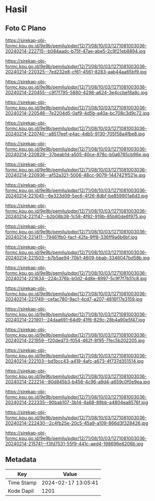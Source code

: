 # Hasil

## Foto C Plano

https://sirekap-obj-formc.kpu.go.id/9e9b/pemilu/pdpr/12/71/08/10/03/1271081003036-20240214-222715--b084aadc-b75f-47ae-abe5-2c9f21eb8894.jpg

https://sirekap-obj-formc.kpu.go.id/9e9b/pemilu/pdpr/12/71/08/10/03/1271081003036-20240214-220325--7ed232e8-cf61-4561-8283-aab44aa65bf9.jpg

https://sirekap-obj-formc.kpu.go.id/9e9b/pemilu/pdpr/12/71/08/10/03/1271081003036-20240214-220455--c9f7f795-5880-4298-a624-3e4ccbef8a8c.jpg

https://sirekap-obj-formc.kpu.go.id/9e9b/pemilu/pdpr/12/71/08/10/03/1271081003036-20240214-220546--7e2204d5-0af9-4d5b-a40a-bc708c3d9c72.jpg

https://sirekap-obj-formc.kpu.go.id/9e9b/pemilu/pdpr/12/71/08/10/03/1271081003036-20240214-220740--a8517eef-e4ac-4db5-9130-705f58a4fbe8.jpg

https://sirekap-obj-formc.kpu.go.id/9e9b/pemilu/pdpr/12/71/08/10/03/1271081003036-20240214-220829--37beab1d-a505-40ce-878c-b0a6785cb96e.jpg

https://sirekap-obj-formc.kpu.go.id/9e9b/pemilu/pdpr/12/71/08/10/03/1271081003036-20240214-220936--af52a321-5006-48cc-9079-1447421f521e.jpg

https://sirekap-obj-formc.kpu.go.id/9e9b/pemilu/pdpr/12/71/08/10/03/1271081003036-20240214-221045--6e323d09-5ec6-4f26-8dbf-be859901a6d3.jpg

https://sirekap-obj-formc.kpu.go.id/9e9b/pemilu/pdpr/12/71/08/10/03/1271081003036-20240214-221147--b2b08b38-1c58-4f92-919b-85b80de6f975.jpg

https://sirekap-obj-formc.kpu.go.id/9e9b/pemilu/pdpr/12/71/08/10/03/1271081003036-20240214-221411--79461fb0-facf-42fa-9ff8-336ff9a6b6bf.jpg

https://sirekap-obj-formc.kpu.go.id/9e9b/pemilu/pdpr/12/71/08/10/03/1271081003036-20240214-221503--b7b5ae94-70b1-4609-bbab-3346047bd58b.jpg

https://sirekap-obj-formc.kpu.go.id/9e9b/pemilu/pdpr/12/71/08/10/03/1271081003036-20240214-221634--224c376b-b0d2-4d8e-8997-5c9f7f7b51c8.jpg

https://sirekap-obj-formc.kpu.go.id/9e9b/pemilu/pdpr/12/71/08/10/03/1271081003036-20240214-221749--cefac780-9ac1-4cd7-a207-4816f17e3159.jpg

https://sirekap-obj-formc.kpu.go.id/9e9b/pemilu/pdpr/12/71/08/10/03/1271081003036-20240214-221901--24daa691-64d9-41f6-829c-28b4a90e5f47.jpg

https://sirekap-obj-formc.kpu.go.id/9e9b/pemilu/pdpr/12/71/08/10/03/1271081003036-20240214-221959--f20ded73-f054-462f-8f95-7fec5b202205.jpg

https://sirekap-obj-formc.kpu.go.id/9e9b/pemilu/pdpr/12/71/08/10/03/1271081003036-20240214-222103--bd1bcc43-a419-4afc-a673-4f737d351514.jpg

https://sirekap-obj-formc.kpu.go.id/9e9b/pemilu/pdpr/12/71/08/10/03/1271081003036-20240214-222214--80d845b3-b456-4c96-a9d4-a659c0f0e9ea.jpg

https://sirekap-obj-formc.kpu.go.id/9e9b/pemilu/pdpr/12/71/08/10/03/1271081003036-20240214-222335--90bab107-3b14-4a68-89bb-a4804ea8576f.jpg

https://sirekap-obj-formc.kpu.go.id/9e9b/pemilu/pdpr/12/71/08/10/03/1271081003036-20240214-222430--2c4fb25e-20c5-45a9-a109-866d3f328426.jpg

https://sirekap-obj-formc.kpu.go.id/9e9b/pemilu/pdpr/12/71/08/10/03/1271081003036-20240214-215741--f3fd7531-55f9-441c-aed4-198696e6206b.jpg


## Metadata

| Key        | Value               |
| ---------- | ------------------- |
| Time Stamp | 2024-02-17 13:05:41 |
| Kode Dapil | 1201                |



